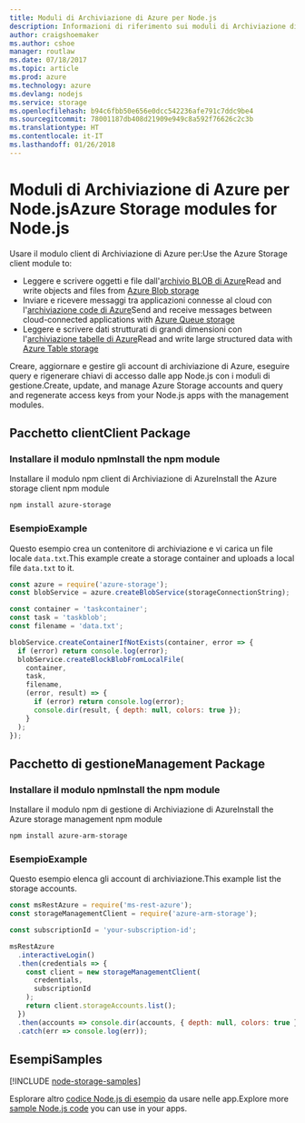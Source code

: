 ```yaml
---
title: Moduli di Archiviazione di Azure per Node.js
description: Informazioni di riferimento sui moduli di Archiviazione di Azure per Node.js
author: craigshoemaker
ms.author: cshoe
manager: routlaw
ms.date: 07/18/2017
ms.topic: article
ms.prod: azure
ms.technology: azure
ms.devlang: nodejs
ms.service: storage
ms.openlocfilehash: b94c6fbb50e656e0dcc542236afe791c7ddc9be4
ms.sourcegitcommit: 78001187db408d21909e949c8a592f76626c2c3b
ms.translationtype: HT
ms.contentlocale: it-IT
ms.lasthandoff: 01/26/2018
---
```

# <a name="azure-storage-modules-for-nodejs"></a><span data-ttu-id="def58-103">Moduli di Archiviazione di Azure per Node.js</span><span class="sxs-lookup"><span data-stu-id="def58-103">Azure Storage modules for Node.js</span></span>

<span data-ttu-id="def58-104">Usare il modulo client di Archiviazione di Azure per:</span><span class="sxs-lookup"><span data-stu-id="def58-104">Use the Azure Storage client module to:</span></span>

- <span data-ttu-id="def58-105">Leggere e scrivere oggetti e file dall'[archivio BLOB di Azure](https://docs.microsoft.com/azure/storage/storage-nodejs-how-to-use-blob-storage)</span><span class="sxs-lookup"><span data-stu-id="def58-105">Read and write objects and files from [Azure Blob storage](https://docs.microsoft.com/azure/storage/storage-nodejs-how-to-use-blob-storage)</span></span>
- <span data-ttu-id="def58-106">Inviare e ricevere messaggi tra applicazioni connesse al cloud con l'[archiviazione code di Azure](https://docs.microsoft.com/azure/storage/storage-nodejs-how-to-use-queues)</span><span class="sxs-lookup"><span data-stu-id="def58-106">Send and receive messages between cloud-connected applications with [Azure Queue storage](https://docs.microsoft.com/azure/storage/storage-nodejs-how-to-use-queues)</span></span>
- <span data-ttu-id="def58-107">Leggere e scrivere dati strutturati di grandi dimensioni con l'[archiviazione tabelle di Azure](https://docs.microsoft.com/azure/storage/storage-nodejs-how-to-use-table-storage)</span><span class="sxs-lookup"><span data-stu-id="def58-107">Read and write large structured data with [Azure Table storage](https://docs.microsoft.com/azure/storage/storage-nodejs-how-to-use-table-storage)</span></span>

<span data-ttu-id="def58-108">Creare, aggiornare e gestire gli account di archiviazione di Azure, eseguire query e rigenerare chiavi di accesso dalle app Node.js con i moduli di gestione.</span><span class="sxs-lookup"><span data-stu-id="def58-108">Create, update, and manage Azure Storage accounts and query and regenerate access keys from your Node.js apps with the management modules.</span></span>

## <a name="client-package"></a><span data-ttu-id="def58-109">Pacchetto client</span><span class="sxs-lookup"><span data-stu-id="def58-109">Client Package</span></span>

### <a name="install-the-npm-module"></a><span data-ttu-id="def58-110">Installare il modulo npm</span><span class="sxs-lookup"><span data-stu-id="def58-110">Install the npm module</span></span>

<span data-ttu-id="def58-111">Installare il modulo npm client di Archiviazione di Azure</span><span class="sxs-lookup"><span data-stu-id="def58-111">Install the Azure storage client npm module</span></span>

```bash
npm install azure-storage
```

### <a name="example"></a><span data-ttu-id="def58-112">Esempio</span><span class="sxs-lookup"><span data-stu-id="def58-112">Example</span></span>

<span data-ttu-id="def58-113">Questo esempio crea un contenitore di archiviazione e vi carica un file locale `data.txt`.</span><span class="sxs-lookup"><span data-stu-id="def58-113">This example create a storage container and uploads a local file `data.txt` to it.</span></span>

```javascript
const azure = require('azure-storage');
const blobService = azure.createBlobService(storageConnectionString);

const container = 'taskcontainer';
const task = 'taskblob';
const filename = 'data.txt';

blobService.createContainerIfNotExists(container, error => {
  if (error) return console.log(error);
  blobService.createBlockBlobFromLocalFile(
    container,
    task,
    filename,
    (error, result) => {
      if (error) return console.log(error);
      console.dir(result, { depth: null, colors: true });
    }
  );
});
```

## <a name="management-package"></a><span data-ttu-id="def58-114">Pacchetto di gestione</span><span class="sxs-lookup"><span data-stu-id="def58-114">Management Package</span></span>

### <a name="install-the-npm-module"></a><span data-ttu-id="def58-115">Installare il modulo npm</span><span class="sxs-lookup"><span data-stu-id="def58-115">Install the npm module</span></span> 

<span data-ttu-id="def58-116">Installare il modulo npm di gestione di Archiviazione di Azure</span><span class="sxs-lookup"><span data-stu-id="def58-116">Install the Azure storage management npm module</span></span>

```bash
npm install azure-arm-storage
```

### <a name="example"></a><span data-ttu-id="def58-117">Esempio</span><span class="sxs-lookup"><span data-stu-id="def58-117">Example</span></span>

<span data-ttu-id="def58-118">Questo esempio elenca gli account di archiviazione.</span><span class="sxs-lookup"><span data-stu-id="def58-118">This example list the storage accounts.</span></span>

```javascript
const msRestAzure = require('ms-rest-azure');
const storageManagementClient = require('azure-arm-storage');

const subscriptionId = 'your-subscription-id';

msRestAzure
  .interactiveLogin()
  .then(credentials => {
    const client = new storageManagementClient(
      credentials,
      subscriptionId
    );
    return client.storageAccounts.list();
  })
  .then(accounts => console.dir(accounts, { depth: null, colors: true }))
  .catch(err => console.log(err));
```

## <a name="samples"></a><span data-ttu-id="def58-119">Esempi</span><span class="sxs-lookup"><span data-stu-id="def58-119">Samples</span></span>

[!INCLUDE [node-storage-samples](../docs-ref-conceptual/includes/storage-samples.md)]

<span data-ttu-id="def58-120">Esplorare altro [codice Node.js di esempio](https://azure.microsoft.com/resources/samples/?platform=nodejs) da usare nelle app.</span><span class="sxs-lookup"><span data-stu-id="def58-120">Explore more [sample Node.js code](https://azure.microsoft.com/resources/samples/?platform=nodejs) you can use in your apps.</span></span>

